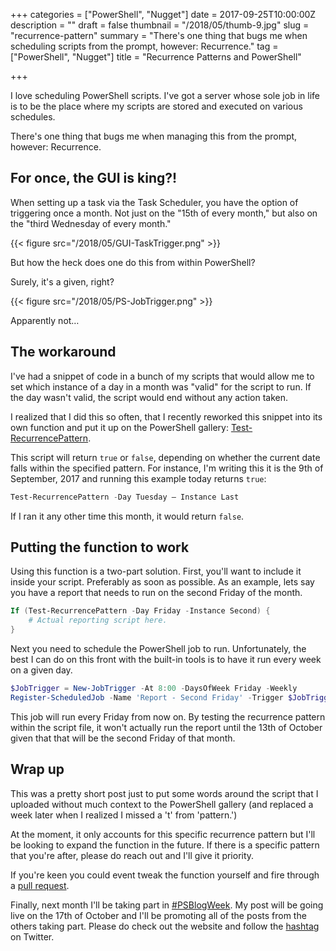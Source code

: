 +++
categories = ["PowerShell", "Nugget"]
date = 2017-09-25T10:00:00Z
description = ""
draft = false
thumbnail = "/2018/05/thumb-9.jpg"
slug = "recurrence-pattern"
summary = "There's one thing that bugs me when scheduling scripts from the prompt, however: Recurrence."
tag = ["PowerShell", "Nugget"]
title = "Recurrence Patterns and PowerShell"

+++


I love scheduling PowerShell scripts. I've got a server whose sole job in life is to be the place where my scripts are stored and executed on various schedules.

There's one thing that bugs me when managing this from the prompt, however: Recurrence.

## **For once, the GUI is king?!**

When setting up a task via the Task Scheduler, you have the option of triggering once a month. Not just on the "15th of every month," but also on the "third Wednesday of every month."

{{< figure src="/2018/05/GUI-TaskTrigger.png" >}}

But how the heck does one do this from within PowerShell?

Surely, it's a given, right?

{{< figure src="/2018/05/PS-JobTrigger.png" >}}

Apparently not…

## **The workaround**

I've had a snippet of code in a bunch of my scripts that would allow me to set which instance of a day in a month was "valid" for the script to run. If the day wasn't valid, the script would end without any action taken.

I realized that I did this so often, that I recently reworked this snippet into its own function and put it up on the PowerShell gallery: [Test-RecurrencePattern](https://www.powershellgallery.com/packages/Test-RecurrencePattern).

This script will return `true` or `false`, depending on whether the current date falls within the specified pattern. For instance, I'm writing this it is the 9th of September, 2017 and running this example today returns `true`:

```powershell
Test-RecurrencePattern -Day Tuesday – Instance Last

```

If I ran it any other time this month, it would return `false`.

## **Putting the function to work**

Using this function is a two-part solution. First, you'll want to include it inside your script. Preferably as soon as possible. As an example, lets say you have a report that needs to run on the second Friday of the month.

```powershell
If (Test-RecurrencePattern -Day Friday -Instance Second) {
    # Actual reporting script here.
}

```

Next you need to schedule the PowerShell job to run. Unfortunately, the best I can do on this front with the built-in tools is to have it run every week on a given day.

```powershell
$JobTrigger = New-JobTrigger -At 8:00 -DaysOfWeek Friday -Weekly
Register-ScheduledJob -Name 'Report - Second Friday' -Trigger $JobTrigger -FilePath C:\\path\\to\\report.ps1

```

This job will run every Friday from now on. By testing the recurrence pattern within the script file, it won't actually run the report until the 13th of October given that that will be the second Friday of that month.

## **Wrap up**

This was a pretty short post just to put some words around the script that I uploaded without much context to the PowerShell gallery (and replaced a week later when I realized I missed a 't' from 'pattern.')

At the moment, it only accounts for this specific recurrence pattern but I'll be looking to expand the function in the future. If there is a specific pattern that you're after, please do reach out and I'll give it priority.

If you're keen you could event tweak the function yourself and fire through a [pull request](https://github.com/Windos/powershell-depot/blob/master/GalleryScripts/Test-RecurrencePattern.ps1).

Finally, next month I'll be taking part in [#PSBlogWeek](http://psblogweek.com/). My post will be going live on the 17th of October and I'll be promoting all of the posts from the others taking part. Please do check out the website and follow the [hashtag](https://twitter.com/search?q=%23PSBlogWeek&src=typd) on Twitter.

